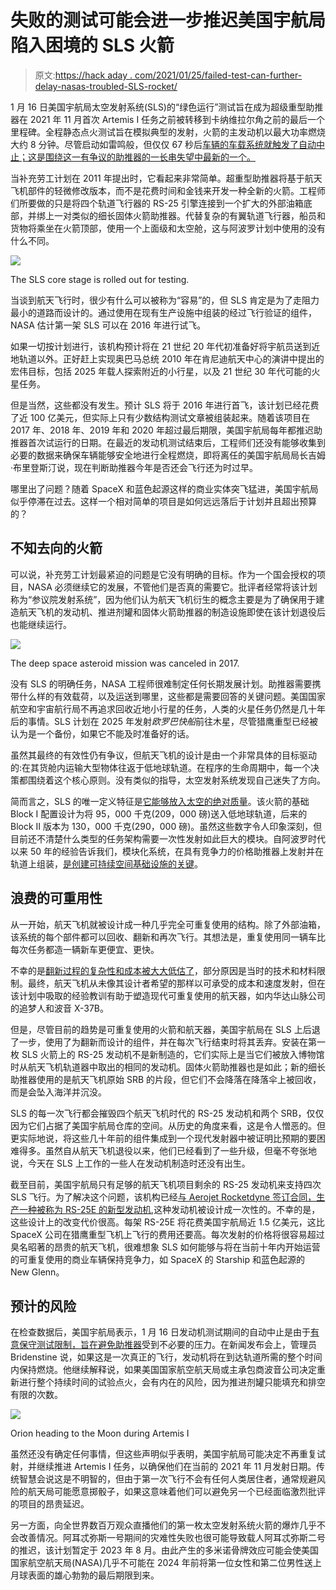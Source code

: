 # 失败的测试可能会进一步推迟美国宇航局陷入困境的 SLS 火箭

> 原文:[https://hack aday . com/2021/01/25/failed-test-can-further-delay-nasas-troubled-SLS-rocket/](https://hackaday.com/2021/01/25/failed-test-could-further-delay-nasas-troubled-sls-rocket/)

1 月 16 日美国宇航局太空发射系统(SLS)的“绿色运行”测试旨在成为超级重型助推器在 2021 年 11 月首次 Artemis I 任务之前被转移到卡纳维拉尔角之前的最后一个里程碑。全程静态点火测试旨在模拟典型的发射，火箭的主发动机以最大功率燃烧大约 8 分钟。尽管启动如雷鸣般，但仅仅 67 秒后[车辆的车载系统就触发了自动中止；这是围绕这一有争议的助推器的一长串失望中最新的一个。](https://spacenews.com/green-run-hotfire-test-ends-early/)

当补充劳工计划在 2011 年提出时，它看起来非常简单。超重型助推器将基于航天飞机部件的轻微修改版本，而不是花费时间和金钱来开发一种全新的火箭。工程师们所要做的只是将四个轨道飞行器的 RS-25 引擎连接到一个扩大的外部油箱底部，并绑上一对类似的细长固体火箭助推器。代替复杂的有翼轨道飞行器，船员和货物将乘坐在火箭顶部，使用一个上面级和太空舱，这与阿波罗计划中使用的没有什么不同。

[![](../Images/915723d213a777d8a84107e0832ce1a2.png)](https://hackaday.com/wp-content/uploads/2021/01/sls_rollout.jpg)

The SLS core stage is rolled out for testing.

当谈到航天飞行时，很少有什么可以被称为“容易”的，但 SLS 肯定是为了走阻力最小的道路而设计的。通过使用在现有生产设施中组装的经过飞行验证的组件，NASA 估计第一架 SLS 可以在 2016 年进行试飞。

如果一切按计划进行，该机构预计将在 21 世纪 20 年代初准备好将宇航员送到近地轨道以外。正好赶上实现奥巴马总统 2010 年在肯尼迪航天中心的演讲中提出的宏伟目标，包括 2025 年载人探索附近的小行星，以及 21 世纪 30 年代可能的火星任务。

但是当然，这些都没有发生。预计 SLS 将于 2016 年进行首飞，该计划已经花费了近 100 亿美元，但实际上只有少数结构测试文章被组装起来。随着该项目在 2017 年、2018 年、2019 年和 2020 年超过最后期限，美国宇航局每年都推迟助推器首次试运行的日期。在最近的发动机测试结束后，工程师们还没有能够收集到必要的数据来确保车辆能够安全地进行全程燃烧，即将离任的美国宇航局局长吉姆·布里登斯汀说，现在判断助推器今年是否还会飞行还为时过早。

哪里出了问题？随着 SpaceX 和蓝色起源这样的商业实体突飞猛进，美国宇航局似乎停滞在过去。这样一个相对简单的项目是如何远远落后于计划并且超出预算的？

## 不知去向的火箭

可以说，补充劳工计划最紧迫的问题是它没有明确的目标。作为一个国会授权的项目，NASA 必须继续它的发展，不管他们是否真的需要它。批评者经常将该计划称为“参议院发射系统”，因为他们认为航天飞机衍生的概念主要是为了确保用于建造航天飞机的发动机、推进剂罐和固体火箭助推器的制造设施即使在该计划退役后也能继续运行。

[![](../Images/844fb7d8c480da4010cc12c449079636.png)](https://hackaday.com/wp-content/uploads/2021/01/sls_asteroid.jpg)

The deep space asteroid mission was canceled in 2017.

没有 SLS 的明确任务，NASA 工程师很难制定任何长期发展计划。助推器需要携带什么样的有效载荷，以及运送到哪里，这些都是需要回答的关键问题。美国国家航空和宇宙航行局不再追求回收近地小行星的任务，人类的火星任务仍然是几十年后的事情。SLS 计划在 2025 年发射*欧罗巴快船*前往木星，尽管猎鹰重型已经被认为是一个备份，如果它不能及时准备好的话。

虽然其最终的有效性仍有争议，但航天飞机的设计是由一个非常具体的目标驱动的:在其货舱内运输大型物体往返于低地球轨道。在程序的生命周期中，每一个决策都围绕着这个核心原则。没有类似的指导，太空发射系统发现自己迷失了方向。

简而言之，SLS 的唯一定义特征是[它能够放入太空的绝对质量](https://www.nasa.gov/sites/default/files/atoms/files/sls_core_stage_fact_sheet_01072016.pdf)。该火箭的基础 Block I 配置设计为将 95，000 千克(209，000 磅)送入低地球轨道，后来的 Block II 版本为 130，000 千克(290，000 磅)。虽然这些数字令人印象深刻，但目前还不清楚什么类型的任务架构需要一次性发射如此巨大的模块。自阿波罗时代以来 50 年的经验告诉我们，模块化系统，在具有竞争力的价格助推器上发射并在轨道上组装，[是创建可持续空间基础设施的关键](https://hackaday.com/2020/05/05/nasas-plan-for-sustained-lunar-exploration/)。

## 浪费的可重用性

从一开始，航天飞机就被设计成一种几乎完全可重复使用的结构。除了外部油箱，该系统的每个部件都可以回收、翻新和再次飞行。其想法是，重复使用同一辆车比每次任务都造一辆新车更便宜、更快。

不幸的是[翻新过程的复杂性和成本被大大低估了](https://hackaday.com/2020/07/27/falcon-9-beats-shuttles-reflight-record-but-still-has-a-long-way-to-go/)，部分原因是当时的技术和材料限制。最终，航天飞机从未像其设计者希望的那样以可承受的成本和速度发射，但在该计划中吸取的经验教训有助于塑造现代可重复使用的航天器，如内华达山脉公司的追梦人和波音 X-37B。

但是，尽管目前的趋势是可重复使用的火箭和航天器，美国宇航局在 SLS 上后退了一步，使用了为翻新而设计的组件，并在每次飞行结束时将其丢弃。安装在第一枚 SLS 火箭上的 RS-25 发动机不是新制造的，它们实际上是当它们被放入博物馆时从航天飞机轨道器中取出的相同的发动机。固体火箭助推器也是如此；新的细长助推器使用的是航天飞机原始 SRB 的片段，但它们不会降落在降落伞上被回收，而是会坠入海洋并沉没。

SLS 的每一次飞行都会摧毁四个航天飞机时代的 RS-25 发动机和两个 SRB，仅仅因为它们占据了美国宇航局仓库的空间。从历史的角度来看，这是令人憎恶的。但更实际地说，将这些几十年前的组件集成到一个现代发射器中被证明比预期的要困难得多。虽然自从航天飞机退役以来，他们已经看到了一些升级，但毫不夸张地说，今天在 SLS 上工作的一些人在发动机制造时还没有出生。

截至目前，美国宇航局只有足够的航天飞机项目剩余的 RS-25 发动机来支持四次 SLS 飞行。为了解决这个问题，该机构已经[与 Aerojet Rocketdyne 签订合同，生产一种被称为 RS-25E 的新型发动机](https://www.nasa.gov/press-release/nasa-commits-to-future-artemis-missions-with-more-sls-rocket-engines),这种发动机被设计成一次性的。不幸的是，这些设计上的改变代价很高。每架 RS-25E 将花费美国宇航局近 1.5 亿美元，这比 SpaceX 公司在猎鹰重型飞机上飞行的费用还要高。每次发射的价格将很容易超过臭名昭著的昂贵的航天飞机，很难想象 SLS 如何能够与将在当前十年内开始运营的可重复使用的商业车辆保持竞争力，如 SpaceX 的 Starship 和蓝色起源的 New Glenn。

## 预计的风险

在检查数据后，美国宇航局表示，1 月 16 日发动机测试期间的自动中止是由于[有意保守测试限制，旨在避免助推器](https://spacenews.com/sls-green-run-static-fire-cut-short-by-intentionally-conservative-test-limits/)受到不必要的压力。在新闻发布会上，管理员 Bridenstine 说，如果这是一次真正的飞行，发动机将在到达轨道所需的整个时间内保持燃烧。他继续解释说，如果美国国家航空航天局或主承包商波音公司决定重新进行整个持续时间的试验点火，会有内在的风险，因为推进剂罐只能填充和排空有限的次数。

[![](../Images/ccb39bc046b4c67b6a92ef40615b6625.png)](https://hackaday.com/wp-content/uploads/2019/03/orion_feat.jpg)

Orion heading to the Moon during Artemis I

虽然还没有确定任何事情，但这些声明似乎表明，美国宇航局可能决定不再重复试射，并继续推进 Artemis I 任务，以确保他们在当前的 2021 年 11 月发射日期。传统智慧会说这是不明智的，但由于第一次飞行不会有任何人类居住者，通常规避风险的航天局可能愿意掷骰子，如果这意味着他们可以避免另一个已经面临激烈批评的项目的昂贵延迟。

另一方面，向全世界数百万观众直播他们的第一枚太空发射系统火箭的爆炸几乎不会改善情况。阿耳忒弥斯一号期间的灾难性失败也很可能导致载人阿耳忒弥斯二号的推迟，该计划暂定于 2023 年 8 月。由此产生的多米诺骨牌效应可能会使美国国家航空航天局(NASA)几乎不可能在 2024 年前将第一位女性和第二位男性送上月球表面的雄心勃勃的最后期限到来。